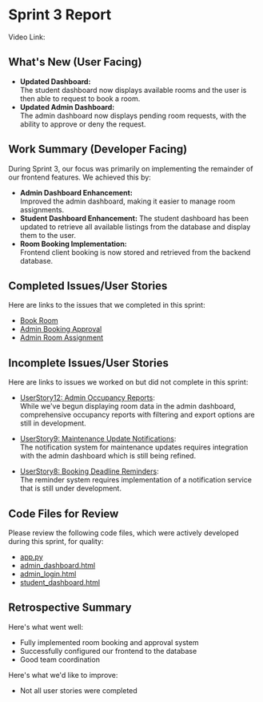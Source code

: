 # Sprint 3 Report 
Video Link:
## What's New (User Facing)
* **Updated Dashboard:**  
  The student dashboard now displays available rooms and the user is then able to request to book a room.
* **Updated Admin Dashboard:**  
  The admin dashboard now displays pending room requests, with the ability to approve or deny the request.

## Work Summary (Developer Facing)
During Sprint 3, our focus was primarily on implementing the remainder of our frontend features. We achieved this by:
* **Admin Dashboard Enhancement:**  
  Improved the admin dashboard, making it easier to manage room assignments.
* **Student Dashboard Enhancement:**
  The student dashboard has been updated to retrieve all available listings from the database and display them to the user.
* **Room Booking Implementation:**  
  Frontend client booking is now stored and retrieved from the backend database.
  

## Completed Issues/User Stories
Here are links to the issues that we completed in this sprint:

 * [Book Room](https://github.com/users/admsht/projects/2/views/1?pane=issue&itemId=100374707&issue=admsht%7Ccs451-team-project%7C5)
 * [Admin Booking Approval](https://github.com/users/admsht/projects/2/views/1?pane=issue&itemId=100374713&issue=admsht%7Ccs451-team-project%7C11)
 * [Admin Room Assignment](https://github.com/users/admsht/projects/2/views/1?pane=issue&itemId=100374712&issue=admsht%7Ccs451-team-project%7C10)

 
 ## Incomplete Issues/User Stories
Here are links to issues we worked on but did not complete in this sprint:

* [UserStory12: Admin Occupancy Reports](https://github.com/users/admsht/projects/2/views/1?pane=issue&itemId=100374714&issue=admsht%7Ccs451-team-project%7C12):  
  While we've begun displaying room data in the admin dashboard, comprehensive occupancy reports with filtering and export options are still in development.

* [UserStory9: Maintenance Update Notifications](https://github.com/users/admsht/projects/2/views/1?pane=issue&itemId=100374711&issue=admsht%7Ccs451-team-project%7C9):  
  The notification system for maintenance updates requires integration with the admin dashboard which is still being refined.

* [UserStory8: Booking Deadline Reminders](https://github.com/users/admsht/projects/2/views/1?pane=issue&itemId=100374710&issue=admsht%7Ccs451-team-project%7C8):  
  The reminder system requires implementation of a notification service that is still under development.


## Code Files for Review
Please review the following code files, which were actively developed during this sprint, for quality:
 * [app.py](https://github.com/admsht/cs451-team-project/blob/main/Project/app.py)
 * [admin_dashboard.html](https://github.com/admsht/cs451-team-project/blob/main/Project/templates/admin_dashboard.html)
 * [admin_login.html](https://github.com/admsht/cs451-team-project/blob/main/Project/templates/admin_login.html)
 * [student_dashboard.html](https://github.com/admsht/cs451-team-project/blob/main/Project/templates/student_dashboard.html)
 
## Retrospective Summary
Here's what went well:
  * Fully implemented room booking and approval system
  * Successfully configured our frontend to the database
  * Good team coordination

Here's what we'd like to improve:
  * Not all user stories were completed